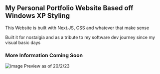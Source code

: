 ## My Personal Portfolio Website Based off Windows XP Styling

This Website is built with Next.JS, CSS and whatever that make sense

Built it for nostalgia and as a tribute to my software dev journey since my visual basic days
### More Information Coming Soon
![image](https://user-images.githubusercontent.com/7589432/219966875-120c708c-4c46-47ad-a34f-a79f92d4a0da.png)
Preview as of 20/2/23
